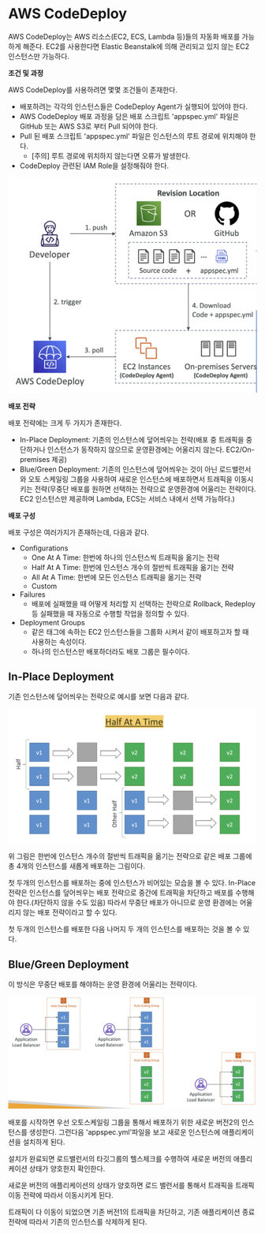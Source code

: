 # AWS CodeDeploy

AWS CodeDeploy는 AWS 리소스(EC2, ECS, Lambda 등)들의 자동화 배포를 가능하게 해준다. EC2를 사용한다면 Elastic Beanstalk에 의해 관리되고 있지 않는 EC2 인스턴스만 가능하다.

**조건 및 과정**

AWS CodeDeploy를 사용하려면 몇몇 조건들이 존재한다.

- 배포하려는 각각의 인스턴스들은 CodeDeploy Agent가 실행되어 있어야 한다.
- AWS CodeDeploy 배포 과정을 담은 배포 스크립트 'appspec.yml' 파일은 GitHub 또는 AWS S3로 부터 Pull 되어야 한다.
- Pull 된 배포 스크립트 'appspec.yml' 파일은 인스턴스의 루트 경로에 위치해야 한다.
  - [주의] 루트 경로에 위치하지 않는다면 오류가 발생한다.
- CodeDeploy 관련된 IAM Role을 설정해줘야 한다.

![](./images/codedeploy1.png)

**배포 전략**

배포 전략에는 크게 두 가지가 존재한다.

- In-Place Deployment: 기존의 인스턴스에 덮어씌우는 전략(배포 중 트래픽을 중단하거나 인스턴스가 동작하지 않으므로 운영환경에는 어울리지 않는다. EC2/On-premises 제공)
- Blue/Green Deployment: 기존의 인스턴스에 덮어씌우는 것이 아닌 로드밸런서와 오토 스케일링 그룹을 사용하여 새로운 인스턴스에 배포하면서 트래픽을 이동시키는 전략(무중단 배포를 원하면 선택하는 전략으로 운영환경에 어울리는 전략이다. EC2 인스턴스만 제공하며 Lambda, ECS는 서비스 내에서 선택 가능하다.)

**배포 구성**

배포 구성은 여러가지가 존재하는데, 다음과 같다.

- Configurations
  - One At A Time: 한번에 하나의 인스턴스씩 트래픽을 옮기는 전략
  - Half At A Time: 한번에 인스턴스 개수의 절반씩 트래픽을 옮기는 전략
  - All At A Time: 한번에 모든 인스턴스 트래픽을 옮기는 전략
  - Custom
- Failures
  - 배포에 실패했을 때 어떻게 처리할 지 선택하는 전략으로 Rollback, Redeploy 등 실패했을 때 자동으로 수행할 작업을 정의할 수 있다.
- Deployment Groups
  - 같은 태그에 속하는 EC2 인스턴스들을 그룹화 시켜서 같이 배포하고자 할 때 사용하는 속성이다.
  - 하나의 인스턴스만 배포하더라도 배포 그룹은 필수이다.

## In-Place Deployment

기존 인스턴스에 덮어씌우는 전략으로 예시를 보면 다음과 같다.

![](./images/codedeploy2.png)

위 그림은 한번에 인스턴스 개수의 절반씩 트래픽을 옮기는 전략으로 같은 배포 그룹에 총 4개의 인스턴스를 새롭게 배포하는 그림이다.

첫 두개의 인스턴스를 배포하는 중에 인스턴스가 비어있는 모습을 볼 수 있다. In-Place 전략은 인스턴스를 덮어씌우는 배포 전략으로 중간에 트래픽을 차단하고 배포를 수행해야 한다.(차단하지 않을 수도 있음) 따라서 무중단 배포가 아니므로 운영 환경에는 어울리지 않는 배포 전략이라고 할 수 있다.

첫 두개의 인스턴스를 배포한 다음 나머지 두 개의 인스턴스를 배포하는 것을 볼 수 있다.

## Blue/Green Deployment

이 방식은 무중단 배포를 해야하는 운영 환경에 어울리는 전략이다.

![](./images/codedeploy3.png)

배포를 시작하면 우선 오토스케일링 그룹을 통해서 배포하기 위한 새로운 버전2의 인스턴스를 생성한다. 그런다음 'appspec.yml'파일을 보고 새로운 인스턴스에 애플리케이션을 설치하게 된다. 

설치가 완료되면 로드밸런서의 타깃그룹의 헬스체크를 수행하여 새로운 버전의 애플리케이션 상태가 양호한지 확인한다.

새로운 버전의 애플리케이션의 상태가 양호하면 로드 밸런서를 통해서 트래픽을 트래픽 이동 전략에 따라서 이동시키게 된다.

트래픽이 다 이동이 되었으면 기존 버전1의 트래픽을 차단하고, 기존 애플리케이션 종료 전략에 따라서 기존의 인스턴스를 삭제하게 된다.